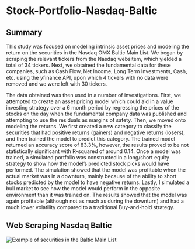 # Stock-Portfolio-Nasdaq-Baltic

## Summary

This study was focused on modeling intrinsic asset prices and modeling the return on the securities in the Nasdaq OMX Baltic Main List. We began by scraping the relevant tickers from the Nasdaq websitem, which yielded a total of 34 tickers. Next, we obtained the fundamental data for these companies, such as Cash Flow, Net Income, Long Term Investments, Cash, etc. using the yfinance API, upon which 4 tickers with no data were removed and we were left with 30 tickers.

The data obtained was then used in a number of investigations. First, we attempted to create an asset pricing model which could aid in a value investing strategy over a 6 month period by regressing the prices of the stocks on the day when the fundamental company data was published and attempting to use the residuals as margins of safety. Then, we moved onto modeling the returns. We first created a new category to classify the securities that had positive returns (gainers) and negative returns (losers), and then trained the model to predict this category. The trained model returned an accuracy score of 83.3%, however, the results proved to be not statistically significant with R-squared of around 0.14. Once a model was trained, a simulated portfolio was constructed in a long/short equity strategy to show how the model’s predicted stock picks would have performed. The simulation showed that the model was profitable when the actual market was in a downturn, mainly because of the ability to short stocks predicted by the model to have negative returns. Lastly, I simulated a bull market to see how the model would perform in the opposite environment than it was trained on. The results showed that the model was again profitable (although not as much as during the downturn) and had a much lower volatility compared to a traditional Buy-and-hold strategy.


## Web Scraping Nasdaq Baltic

![Example of securities in the Baltic Main List](https://github.com/sausis20/Stock-Portfolio-Nasdaq-Baltic/tree/main/images/tickers.jpg?raw=true)
